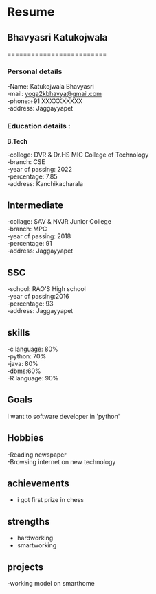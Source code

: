 # Resume 

## Bhavyasri Katukojwala 
========================= 

### Personal details

-Name: Katukojwala Bhavyasri<br>
-mail: yoga2kbhavya@gmail.com<br>
-phone:+91 XXXXXXXXXX<br> 
-address: Jaggayyapet<br>
### Education details :

**B.Tech**

-college: DVR & Dr.HS MIC College of Technology<br>
-branch: CSE<br>
-year of passing: 2022<br>
-percentage: 7.85<br>
-address: Kanchikacharala<br>
## **Intermediate**
-collage: SAV & NVJR Junior College<br>
-branch: MPC<br>
-year of passing: 2018<br>
-percentage: 91<br>
-address: Jaggayyapet<br>
## **SSC**
-school: RAO'S High school<br>
-year of passing:2016<br>
-percentage: 93<br>
-address: Jaggayyapet<br>
## **skills**
-c language: 80%<br>
-python: 70%<br>
-java: 80%<br>
-dbms:60%<br>
-R language: 90%<br>

## **Goals**
I want to software developer in 'python' 

## **Hobbies**
-Reading newspaper<br>
-Browsing internet on new technology<br>

## **achievements**
- i got first prize in chess 

## **strengths**
- hardworking<br>
- smartworking<br>
## **projects**
-working model on smarthome




